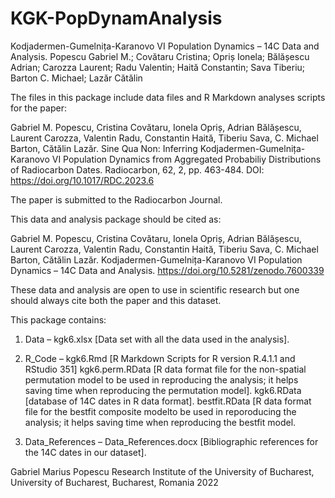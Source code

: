 # KGK-PopDynamAnalysis

Kodjadermen-Gumelnița-Karanovo VI Population Dynamics – 14C Data and Analysis.
 Popescu Gabriel M.; Covătaru Cristina; Opriș Ionela; Bălășescu Adrian; Carozza Laurent; Radu Valentin; Haită Constantin; Sava Tiberiu; Barton C. Michael;   Lazăr Cătălin

The files in this package include data files and R Markdown analyses scripts for the paper:

Gabriel M. Popescu, Cristina Covătaru, Ionela Opriș, Adrian Bălășescu, Laurent Carozza, Valentin Radu, Constantin Haită, Tiberiu Sava, C. Michael Barton, Cătălin Lazăr. Sine Qua Non: Inferring Kodjadermen-Gumelnița-Karanovo VI Population Dynamics from Aggregated Probabiliy Distributions of Radiocarbon Dates. Radiocarbon, 62, 2, pp. 463-484. DOI: https://doi.org/10.1017/RDC.2023.6 

The paper is submitted to the Radiocarbon Journal.

This data and analysis package should be cited as:

Gabriel M. Popescu, Cristina Covătaru, Ionela Opriș, Adrian Bălășescu, Laurent Carozza, Valentin Radu, Constantin Haită, Tiberiu Sava, C. Michael Barton, Cătălin Lazăr. Kodjadermen-Gumelnița-Karanovo VI Population Dynamics – 14C Data and Analysis. https://doi.org/10.5281/zenodo.7600339  

These data and analysis are open to use in scientific research but one should always cite both the paper and this dataset.

This package contains:

1. Data – kgk6.xlsx [Data set with all the data used in the analysis].

2. R_Code – kgk6.Rmd [R Markdown Scripts for R version R.4.1.1 and RStudio 351]
            kgk6.perm.RData [R data format file for the non-spatial permutation model to be used in reproducing the analysis; it         helps saving time when reproducing the permutation model].
            kgk6.RData [database of 14C dates in R data format].
            bestfit.RData [R data format file for the bestfit composite modelto be used in reporoducing the analysis; it helps saving time when reproducing the bestfit model.    

3. Data_References – Data_References.docx [Bibliographic references for the 14C dates in our dataset].

Gabriel Marius Popescu
Research Institute of the University of Bucharest,
University of Bucharest,
Bucharest, Romania
2022
